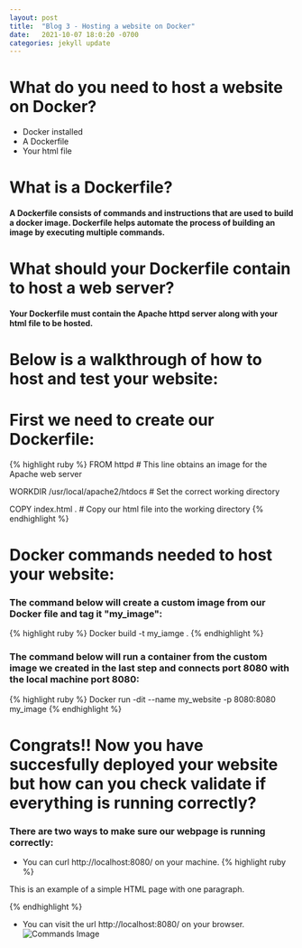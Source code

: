 ```yaml
---
layout: post
title:  "Blog 3 - Hosting a website on Docker"
date:   2021-10-07 18:0:20 -0700
categories: jekyll update
---
```


# **What do you need to host a website on Docker?**
* Docker installed
* A Dockerfile
* Your html file

# **What is a Dockerfile?**
#### A Dockerfile consists of commands and instructions that are used to build a docker image. Dockerfile helps automate the process of building an image by executing multiple commands.

# **What should your Dockerfile contain to host a web server?**
#### Your Dockerfile must contain the Apache httpd server along with your html file to be hosted.

# **Below is a walkthrough of how to host and test your website:**

# **First we need to create our Dockerfile:**
{% highlight ruby %}
FROM httpd  # This line obtains an image for the Apache web server

WORKDIR /usr/local/apache2/htdocs # Set the correct working directory

COPY index.html . # Copy our html file into the working directory
{% endhighlight %}

# **Docker commands needed to host your website:**
### **The command below will create a custom image from our Docker file and tag it "my_image":**
{% highlight ruby %}
 Docker build -t my_iamge .
{% endhighlight %}

### **The command below will run a container from the custom image we created in the last step and connects port 8080 with the local machine port 8080:**
{% highlight ruby %}
 Docker run -dit --name my_website -p 8080:8080 my_image
{% endhighlight %}

# **Congrats!! Now you have succesfully deployed your website but how can you check validate if everything is running correctly?**
### **There are two ways to make sure our webpage is running correctly:**
* You can curl http://localhost:8080/ on your machine.
{% highlight ruby %}
<!DOCTYPE html>
<html>
    <head>
        <title>Example</title>
    </head>
    <body>
        <p>This is an example of a simple HTML page with one paragraph.</p>
    </body>
</html>
{% endhighlight %}

* You can visit the url http://localhost:8080/ on your browser.
  ![Commands Image](https://topramanc.github.io/Images/hello-world.png)

